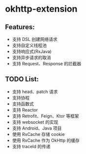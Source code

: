 # okhttp-extension

## Features:

* 支持 DSL 创建网络请求
* 支持自定义线程池
* 支持响应式(RxJava)
* 支持异步请求的取消
* 支持 Request、Response 的拦截器

## TODO List:

* 支持 head、patch 请求
* 支持协程
* 支持函数式
* 支持 Reactor
* 支持 Retrofit、Feign、Ktor 等框架
* 支持 websocket 的实现
* 支持 Android、Java 项目
* 使用 RxCache 存储 cookie
* 使用 RxCache 作为 OkHttp 的缓存
* 支持 traceId 的传递
